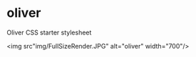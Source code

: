 # oliver

Oliver CSS starter stylesheet

<img src"img/FullSizeRender.JPG" alt="oliver" width="700"/>
